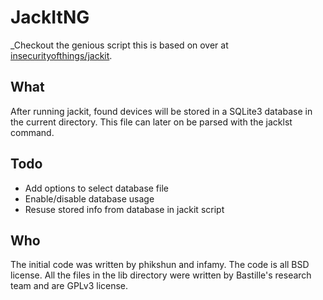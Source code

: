 # JackItNG

_Checkout the genious script this is based on over at [insecurityofthings/jackit](https://github.com/insecurityofthings/jackit).

## What

After running jackit, found devices will be stored in a SQLite3 database in the current directory. This file can later on be parsed with the jacklst command.

## Todo
- Add options to select database file
- Enable/disable database usage
- Resuse stored info from database in jackit script

## Who

The initial code was written by phikshun and infamy. The code is all BSD license. All the files in the lib directory were written by Bastille's research team and are GPLv3 license.
